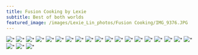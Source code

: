 ```yaml
---
title: Fusion Cooking by Lexie
subtitle: Best of both worlds 
featured_image: /images/Lexie_Lin_photos/Fusion Cooking/IMG_9376.JPG
---
```

<div class="gallery" data-columns="3">
    <img src="/images/Lexie_Lin_photos/Fusion Cooking/IMG_9391.jpg">"
    <img src="/images/Lexie_Lin_photos/Fusion Cooking/IMG_9390.jpg">"
    <img src="/images/Lexie_Lin_photos/Fusion Cooking/IMG_9392.jpg">"
    <img src="/images/Lexie_Lin_photos/Fusion Cooking/IMG_9378.JPG">"
    <img src="/images/Lexie_Lin_photos/Fusion Cooking/IMG_9393.jpg">"
    <img src="/images/Lexie_Lin_photos/Fusion Cooking/IMG_9368.JPG">"
    <img src="/images/Lexie_Lin_photos/Fusion Cooking/IMG_9369.JPG">"
    <img src="/images/Lexie_Lin_photos/Fusion Cooking/IMG_9394.jpg">"
    <img src="/images/Lexie_Lin_photos/Fusion Cooking/IMG_9395.jpg">"
    <img src="/images/Lexie_Lin_photos/Fusion Cooking/IMG_9367.JPG">"
    <img src="/images/Lexie_Lin_photos/Fusion Cooking/IMG_9373.JPG">"
    <img src="/images/Lexie_Lin_photos/Fusion Cooking/IMG_9372.JPG">"
    <img src="/images/Lexie_Lin_photos/Fusion Cooking/IMG_9366.JPG">"
    <img src="/images/Lexie_Lin_photos/Fusion Cooking/IMG_9370.JPG">"
    <img src="/images/Lexie_Lin_photos/Fusion Cooking/IMG_9365.JPG">"
    <img src="/images/Lexie_Lin_photos/Fusion Cooking/IMG_9371.JPG">"
    <img src="/images/Lexie_Lin_photos/Fusion Cooking/IMG_9375.JPG">"
    <img src="/images/Lexie_Lin_photos/Fusion Cooking/IMG_9374.JPG">"
    <img src="/images/Lexie_Lin_photos/Fusion Cooking/IMG_9389.jpg">"
    <img src="/images/Lexie_Lin_photos/Fusion Cooking/IMG_9376.JPG">"
    <img src="/images/Lexie_Lin_photos/Fusion Cooking/IMG_9377.JPG">"
    <img src="/images/Lexie_Lin_photos/Fusion Cooking/IMG_9388.jpg">"
</div>
